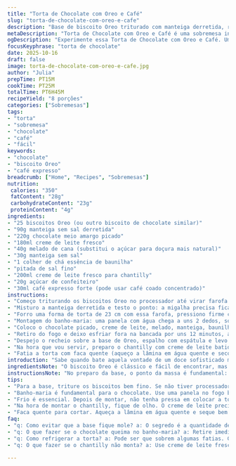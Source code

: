 ```yaml
---
title: "Torta de Chocolate com Oreo e Café"
slug: "torta-de-chocolate-com-oreo-e-cafe"
description: "Base de biscoito Oreo triturado com manteiga derretida, recheio cremoso de chocolate feito em banho-maria, com toque de melado no lugar do açúcar e um twist no creme de espresso batido para decorar. Refrigerar até firmar bem antes de servir. Fácil, rápido, intenso e com textura que derrete na boca. Para quem curte um chocolate marcante sem complicação. Base crocante, recheio sedoso e cobertura aerada com café, uma combinação que nunca falha."
metaDescription: "Torta de Chocolate com Oreo e Café é uma sobremesa intensa, fácil de fazer, perfeita para quem aprecia chocolate de verdade."
ogDescription: "Experimente essa Torta de Chocolate com Oreo e Café. Uma combinação irresistível de sabores para surpreender."
focusKeyphrase: "torta de chocolate"
date: 2025-10-16
draft: false
image: torta-de-chocolate-com-oreo-e-cafe.jpg
author: "Julia"
prepTime: PT15M
cookTime: PT25M
totalTime: PT6H45M
recipeYield: "8 porções"
categories: ["Sobremesas"]
tags:
- "torta"
- "sobremesa"
- "chocolate"
- "café"
- "fácil"
keywords:
- "chocolate"
- "biscoito Oreo"
- "café expresso"
breadcrumb: ["Home", "Recipes", "Sobremesas"]
nutrition: 
 calories: "350"
 fatContent: "28g"
 carbohydrateContent: "23g"
 proteinContent: "4g"
ingredients:
- "25 biscoitos Oreo (ou outro biscoito de chocolate similar)"
- "90g manteiga sem sal derretida"
- "220g chocolate meio amargo picado"
- "180ml creme de leite fresco"
- "40g melado de cana (substitui o açúcar para doçura mais natural)"
- "30g manteiga sem sal"
- "1 colher de chá essência de baunilha"
- "pitada de sal fino"
- "200ml creme de leite fresco para chantilly"
- "20g açúcar de confeiteiro"
- "30ml café expresso forte (pode usar café coado concentrado)"
instructions:
- "Começo triturando os biscoitos Oreo no processador até virar farofa fininha, quase pó. Se não tiver processador, saco plástico e rolo funcionam, mas paciência e firmeza na mão é essencial."
- "Misturo a manteiga derretida e testo o ponto: a migalha precisa ficar grudando mas não encharcada. Se excesso, dou mais uns segundos na manteiga só pra secar um pouco – não pode molhar demais, o fundo vai amolecer."
- "Forro uma forma de torta de 23 cm com essa farofa, pressiono firme com as costas da colher pra não ter buracos. Levo pra geladeira uns 25 minutos; espaço pra firmar enquanto faço o recheio – estrutura forte importa aqui."
- "Montagem do banho-maria: uma panela com água chega a uns 2 dedos, só pra não tocar no bowl em cima. Quase sempre erro essa altura na primeira tentativa, mas percebo testando com o dedo, não pode queimar nem ficar frio demais."
- "Coloco o chocolate picado, creme de leite, melado, manteiga, baunilha e o sal no bowl, que entra sobre a água quente, mexo devagar até tudo derreter e virar creme brilhante, sem grumos. Quando passa do ponto, estraga tudo – gruda, fica seco. O cheiro do chocolate e do melado juntos me contam que a mistura está no ponto."
- "Retiro do fogo e deixo esfriar fora na bancada por uns 12 minutos, até que a superfície perca aquele brilho pegajoso e fique na temperatura ambiente. Isso evita que a base amoleça com o calor e também ajuda na textura final."
- "Despejo o recheio sobre a base de Oreo, espalho com espátula e levo pra geladeira por pelo menos 6 horas, mas para textura ideal deixo de um dia pro outro. Aquele nervosismo de tirar antes da hora pode comprometer a aparência – forçar na hora errada vira desastre."
- "Na hora que vou servir, preparo o chantilly com creme de leite batido, acrescento açúcar de confeiteiro (menos açúcar dá cremosidade sem enjoar) e o café expresso para um toque amargo e aroma irresistível. Bato na batedeira até formar picos médios – firme mas ainda leve, nem passa do ponto porque vira manteiga."
- "Fatia a torta com faca quente (aqueço a lâmina em água quente e seco antes de cortar) pra não quebrar o recheio. Sirvo com colheradas do chantilly por cima, umas frutinhas vermelhas para contraste ou raspas de chocolate e uma pitada de flor de sal; aquele toque salgado realça ainda mais os sabores."
introduction: "Sabe quando bate aquela vontade de um doce sofisticado mas sem complicação que tenha sabor intenso e que ninguém esqueça? Um fundo crocante de biscoito, recheio cremoso que parece luxo, e aquele toque de café para equilibrar a doçura, é o que dá vida a essa torta. Troquei o açúcar por melado, uso baunilha verdadeira e sempre testo o banho-maria pra não deixar o chocolate queimar. Não é para você fazer e sair correndo, o tempo de geladeira é parte crucial. Tenho umas dicas preciosas para quem já ralou com torta mole ou base encharcada – tudo vem da prática e do paladar. E a surpresa no chantilly, com café, é para quem quer impressionar o paladar sem esforço."
ingredientsNote: "O biscoito Oreo é clássico e fácil de encontrar, mas se não tiver use qualquer biscoito doce de chocolate, com ou sem recheio, vai funcionar desde que tenha sabor marcante; biscoitos integrais podem funcionar para quem quiser uma base mais rústica, mas cuidado com a secura. Troque a manteiga comum pela sem sal para controlar melhor o ponto de salgamento. Para adoçar o recheio, o melado substitui o açúcar refinado com um amargor natural que não tenta’matar’ o chocolate e ainda traz um visual brilhante. Sempre picar o chocolate ao invés de usar gotas, para derreter de maneira uniforme. Creme de leite fresco é essencial tanto para o recheio quanto para o chantilly – usar de caixinha pode não ter força para bater em chantilly, e não perde textura nem sabor. Café expresso pode ser substituído por café coado bem forte, caso não tenha máquina, o importante é que ele esteja concentrado; isso faz toda a diferença na complexidade do chantilly."
instructionsNote: "No preparo da base, o ponto da massa é fundamental: precisa ficar firme e grudada, sem excesso de manteiga pra não virar lama; esse é erro comum que leva à base mole depois de gelar. No banho-maria, o segredo é não deixar o bowl tocar a água, senão o chocolate queima; mexa devagar e observe o brilho da mistura para saber quando está tudo derretido. Deixe o recheio esfriar um pouco antes de despejar sobre a base para não amolecer demais o fundo, sem pressa. Levar para gelar por no mínimo 6 horas, mas o melhor é deixar de um dia para o outro para formar uma textura que segura o corte e derrete na boca. Ao bater o chantilly com café, fique de olho para não passar do ponto, senão vira manteiga e perde todo o ar. Para cortar, faca sempre quente para evitar que a torta faça sujeira e quebre. A combinação final com pitadas de sal grosso ou flor de sal traz um contraste de sabores que gera surpresa – não pule essa etapa."
tips:
- "Para a base, triture os biscoitos bem fino. Se não tiver processador, use um saco plástico e um rolo de macarrão. Pode demorar, paciência. A textura deve ser de farofa, grudando levemente quando apertada. Manteiga precisa ser derretida e misturada sem excesso. Cuidado, se ficar muito úmida, a base amolece."
- "Banho-maria é fundamental para o chocolate. Use uma panela no fogo baixo com água, não deixe o bowl tocar na água. Isso ajuda a evitar que o chocolate queime. Misture lentamente, observe a textura. Quando ficar brilhante e homogênea, já pode retirar."
- "Frio é essencial. Depois de montar, não tenha pressa em colocar a torta na geladeira. Pelo menos 6 horas, mas de um dia pro outro é melhor. Isso garante a textura sedosa e firme, ideal para cortar. Uma base mal gelada desmancha."
- "Na hora de montar o chantilly, fique de olho. O creme de leite precisa ser fresco. Combine um pouco de açúcar de confeiteiro e café. Bata até formar picos médios, mas cuidado, não passe do ponto. Se virar manteiga, já era. O café traz um sabor que equilibra a doçura do chocolate."
- "Faca quente para cortar. Aqueça a lâmina em água quente e seque bem. Isso impede que o recheio quebre. O sereno e suave do chocolate com a crocância da base se revelam ao primeiro corte. Sirva com chantilly e frutas vermelhas, dá um contraste lindo e saboroso."
faq:
- "q: Como evitar que a base fique mole? a: O segredo é a quantidade de manteiga. Se passar a mão, a farofa fica encharcada. Observe a consistência, deve grudar ao apertar. Geladeira precisa ser leve antes de colocar o recheio quente. Prepare com calma."
- "q: O que fazer se o chocolate queima no banho-maria? a: Retire imediatamente. É difícil, mas se ficar esfumaçado e seco, é problema. Use chocolate picado e controle o fogo, não deixa alto. Diminua a temperatura e comece de novo se precisar."
- "q: Como refrigerar a torta? a: Pode ser que sobrem algumas fatias. Guarde em recipiente hermético. Não deixe exposta, senão resseca. Congelar é uma opção também, mas isso pode alterar textura. Descongele na geladeira, no dia seguinte, para melhor resultado."
- "q: O que fazer se o chantilly não monta? a: Use creme de leite fresco, não de caixinha. Se não subir, pode estar quente, deixa esfriar. Experimente colocar a tigela no congelador por alguns minutos antes de bater. E atenção, não bata em excesso."

---
```

